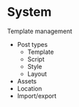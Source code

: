 # System

Template management

- Post types
  - Template
  - Script
  - Style
  - Layout
- Assets
- Location
- Import/export

